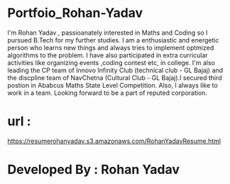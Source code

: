 # Portfoio_Rohan-Yadav
I'm Rohan Yadav ,
		 passioanately interested in Maths and Coding so I pursued B.Tech for my further
		  studies. I am a enthusiastic and energetic person who learns new things
		  and always tries to implement optmized algorithms to the problem. I have also 
		  participated in extra curricular activities like organizing events ,coding contest 
		  etc, in college. I'm also leading the CP team of Innovo Infinity Club (technical club 
		- GL Bajaj) and the discpline team of NavChetna (Cultural Club - GL Bajaj).I secured 
	       	third postion in Ababcus Maths State Level Competition. Also, I always like to work in
    		 a team. Looking forward to be a part of reputed corporation. 
		 
   # url : 
   https://resumerohanyadav.s3.amazonaws.com/RohanYadavResume.html
   # Developed By : Rohan Yadav            
